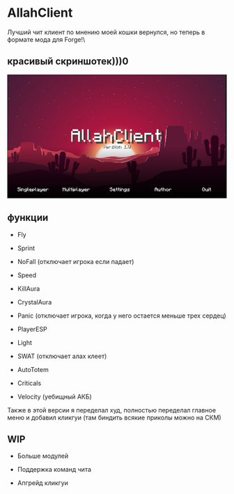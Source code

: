 # AllahClient
 Лучший чит клиент по мнению моей кошки вернулся, но теперь в формате мода для Forge!\
 
## красивый скриншотек)))0
 
 ![screenshot](./screenshot.png)
 
## функции

* Fly

* Sprint

* NoFall (отключает игрока если падает)

* Speed

* KillAura

* CrystalAura

* Panic (отключает игрока, когда у него остается меньше трех сердец)

* PlayerESP

* Light

* SWAT (отключает алах клеет)

* AutoTotem

* Criticals

* Velocity (уебищный АКБ)

Также в этой версии я переделал худ, полностью переделал главное меню и добавил кликгуи (там биндить всякие приколы можно на СКМ)

## WIP

* Больше модулей

* Поддержка команд чита

* Апгрейд кликгуи
